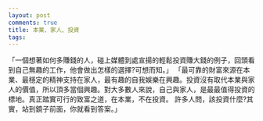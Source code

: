 ```yaml
---
layout: post
comments: true
title: 本業、家人、投資
tags: 
---
```

「一個想著如何多賺錢的人，碰上媒體到處宣揚的輕鬆投資賺大錢的例子，回頭看到自己無趣的工作，他會做出怎樣的選擇?可想而知。」
「最可靠的財富來源在本業、最穩定的精神支持在家人，最有趣的自我娛樂在興趣。投資沒有取代本業與家人的價值，所以頂多當個興趣。對大多數人來說，自己與家人，是最最值得投資的標地。真正踏實可行的致富之道，在本業，不在投資。
許多人問，該投資什麼?其實，站到鏡子前面，你就看到答案。」

